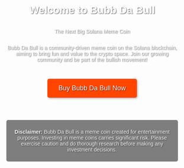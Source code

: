 <head>
    <meta charset="UTF-8">
    <meta name="viewport" content="width=device-width, initial-scale=1.0">
    <title>Bubb Da Bull - Solana Meme Coin</title>
    <style>
        /* Ensure the page takes up full height */
        html, body {
            height: 100%;
            margin: 0;
            font-family: Arial, sans-serif;
            color: #fff;
            text-shadow: 1px 1px 2px rgba(0, 0, 0, 0.7);
        }
        /* Set the background image */
        body {
            background-image: url(https://github.com/user-attachments/assets/47d87e5a-585b-4c87-ae82-0dbb997023b8);
            background-size: cover;
            background-position: center;
            background-repeat: no-repeat;
            display: flex;
            flex-direction: column;
            justify-content: space-between;
        }
        /* Center content */
        .content {
            display: flex;
            flex-direction: column;
            align-items: center;
            text-align: center;
            padding: 20px;
        }
        /* Style social media links */
        .social-links {
            margin-top: 20px;
        }
        .social-links a {
            margin: 0 10px;
            text-decoration: none;
            color: #fff;
            font-size: 24px;
        }
        .social-links a:hover {
            opacity: 0.7;
        }
        /* Style the call-to-action button */
        .cta-button {
            margin-top: 30px;
            padding: 15px 30px;
            background-color: #ff4500;
            color: #fff;
            text-decoration: none;
            font-size: 18px;
            border-radius: 5px;
            box-shadow: 2px 2px 5px rgba(0, 0, 0, 0.3);
        }
        .cta-button:hover {
            background-color: #e03e00;
        }
        /* Disclaimer styling */
        .disclaimer {
            margin-top: 40px;
            font-size: 14px;
            background-color: rgba(0, 0, 0, 0.5);
            padding: 10px;
            border-radius: 5px;
            max-width: 600px;
        }
        /* Footer styling */
        footer {
            text-align: center;
            padding: 10px;
            background-color: rgba(0, 0, 0, 0.5);
            font-size: 14px;
        }
        /* Responsive design */
        @media (max-width: 600px) {
            .cta-button {
                width: 80%;
                font-size: 16px;
            }
            .social-links a {
                font-size: 20px;
            }
        }
    </style>
    <!-- Include Font Awesome for social media icons -->
    <link rel="stylesheet" href="https://cdnjs.cloudflare.com/ajax/libs/font-awesome/6.0.0-beta3/css/all.min.css">
</head>
<body>
    <div class="content">
        <h1>Welcome to Bubb Da Bull</h1>
        <p>The Next Big Solana Meme Coin</p>
        <p>Bubb Da Bull is a community-driven meme coin on the Solana blockchain, aiming to bring fun and value to the crypto space. Join our growing community and be part of the bullish movement!</p>
        <a href="https://exchange-link.com" class="cta-button" target="_blank">Buy Bubb Da Bull Now</a>
        <div class="social-links">
            <a href="https://www.facebook.com/YourPage" target="_blank" aria-label="Facebook"><i class="fab fa-facebook"></i></a>
            <a href="https://twitter.com/YourProfile" target="_blank" aria-label="Twitter"><i class="fab fa-twitter"></i></a>
            <a href="https://pump.fun/YourProfile" target="_blank" aria-label="Pump.fun"><i class="fas fa-bullhorn"></i></a>
        </div>
        <div class="disclaimer">
            <p><strong>Disclaimer:</strong> Bubb Da Bull is a meme coin created for entertainment purposes. Investing in meme coins carries significant risk. Please exercise caution and do thorough research before making any investment decisions.</p>
        </div>
    </div>
    <footer>
        &copy; <span id="2025"></span> Bubb Da Bull. All rights reserved.
    </footer>
    <script>
        // Set the current year in the footer
        document.getElementById('current-year').textContent = new Date().getFullYear();
    </script>
</body>
</html>
